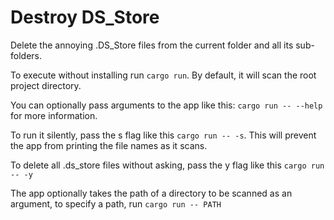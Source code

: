# Destroy DS_Store

Delete the annoying .DS_Store files from the current folder and all its sub-folders.

To execute without installing run `cargo run`. By default, it will scan the root project directory.

You can optionally pass arguments to the app like this: `cargo run -- --help` for more information.

To run it silently, pass the s flag like this `cargo run -- -s`. This will prevent the app from printing the file names as it scans.

To delete all .ds_store files without asking, pass the y flag like this `cargo run -- -y`

The app optionally takes the path of a directory to be scanned as an argument, to specify a path, run `cargo run -- PATH`
